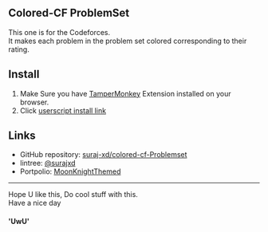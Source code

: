 ## Colored-CF ProblemSet

This one is for the Codeforces.  
It makes each problem in the problem set colored corresponding to their rating.

## Install
1. Make Sure you have [TamperMonkey](https://www.tampermonkey.net/) Extension installed on your browser.
2. Click [userscript install link](https://github.com/suraj-xd/colored-cf-Problemset/raw/master/main.user.js)

## Links

* GitHub repository: [suraj-xd/colored-cf-Problemset](https://github.com/suraj-xd/colored-cf-Problemset)
* lintree: [@surajxd](https://linktr.ee/surajxd)
* Portpolio: [MoonKnightThemed](https://surajxmoon.netlify.app/)

---

Hope U like this, Do cool stuff with this.
<br>
Have a nice day  <h4>'UwU'</h4>

